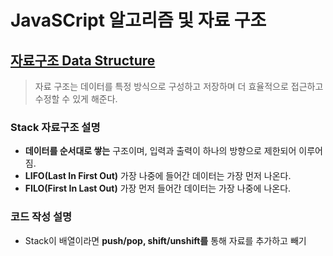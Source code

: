 # JavaSCript 알고리즘 및 자료 구조 

## <u>자료구조 Data Structure</u> 
> 자료 구조는 데이터를 특정 방식으로 구성하고 저장하며 더 효율적으로 접근하고 수정할 수 있게 해준다.
### Stack 자료구조 설명 
- **데이터를 순서대로 쌓는** 구조이며, 입력과 출력이 하나의 방향으로 제한되어 이루어짐. 
- **LIFO(Last In First Out)** 가장 나중에 들어간 데이터는 가장 먼저 나온다.
- **FILO(First In Last Out)** 가장 먼저 들어간 데이터는 가장 나중에 나온다.
### 코드 작성 설명 
- Stack이 배열이라면 **push/pop, shift/unshift를** 통해 자료를 추가하고 빼기